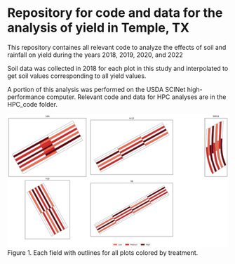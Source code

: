 # Repository for code and data for the analysis of yield in Temple, TX
This repository containes all relevant code to analyze the effects of soil and rainfall on yield during the years 2018, 2019, 2020, and 2022

Soil data was collected in 2018 for each plot in this study and interpolated to get soil values corresponding to all yield values.

A portion of this analysis was performed on the USDA SCINet high-performance computer. Relevant code and data for HPC analyses are in the HPC_code folder.

![Plots and treatments for all five fields in this study](./Output/Figures/Plots_figure.jpg)
Figure 1. Each field with outlines for all plots colored by treatment.